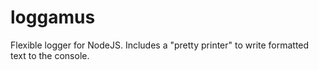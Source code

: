 # loggamus
Flexible logger for NodeJS. Includes a "pretty printer" to write formatted text to the console.
